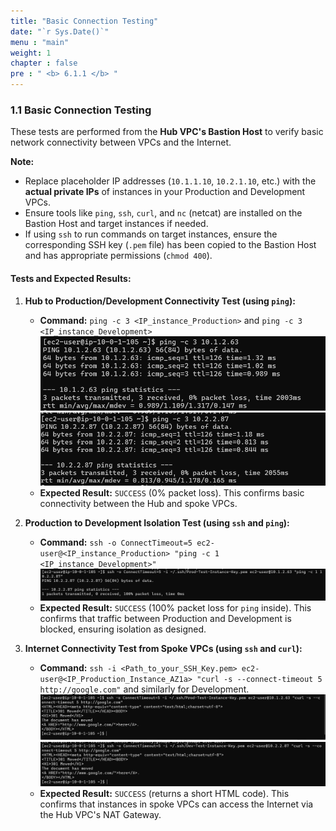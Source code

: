 ```yaml
---
title: "Basic Connection Testing"
date: "`r Sys.Date()`"
menu : "main"
weight: 1
chapter : false
pre : " <b> 6.1.1 </b> "
---
```


### 1.1 Basic Connection Testing

These tests are performed from the **Hub VPC's Bastion Host** to verify basic network connectivity between VPCs and the Internet.

**Note:**
*   Replace placeholder IP addresses (`10.1.1.10`, `10.2.1.10`, etc.) with the **actual private IPs** of instances in your Production and Development VPCs.
*   Ensure tools like `ping`, `ssh`, `curl`, and `nc` (netcat) are installed on the Bastion Host and target instances if needed.
*   If using `ssh` to run commands on target instances, ensure the corresponding SSH key (`.pem` file) has been copied to the Bastion Host and has appropriate permissions (`chmod 400`).

#### Tests and Expected Results:

1.  **Hub to Production/Development Connectivity Test (using `ping`):**
    *   **Command:** `ping -c 3 <IP_instance_Production>` and `ping -c 3 <IP_instance_Development>`
![](/images/6.testing-monitoring/hinh-1.png)
![](/images/6.testing-monitoring/hinh-2.png)
    *   **Expected Result:** `SUCCESS` (0% packet loss). This confirms basic connectivity between the Hub and spoke VPCs.

2.  **Production to Development Isolation Test (using `ssh` and `ping`):**
    *   **Command:** `ssh -o ConnectTimeout=5 ec2-user@<IP_instance_Production> "ping -c 1 <IP_instance_Development>"`
    ![](/images/6.testing-monitoring/hinh-3.png)
    *   **Expected Result:** `SUCCESS` (100% packet loss for `ping` inside). This confirms that traffic between Production and Development is blocked, ensuring isolation as designed.

3.  **Internet Connectivity Test from Spoke VPCs (using `ssh` and `curl`):**
    *   **Command:** `ssh -i <Path_to_your_SSH_Key.pem> ec2-user@<IP_Production_Instance_AZ1a> "curl -s --connect-timeout 5 http://google.com"` and similarly for Development.
    ![](/images/6.testing-monitoring/hinh-4.png)
    ![](/images/6.testing-monitoring/hinh-5.png)
    *   **Expected Result:** `SUCCESS` (returns a short HTML code). This confirms that instances in spoke VPCs can access the Internet via the Hub VPC's NAT Gateway.
